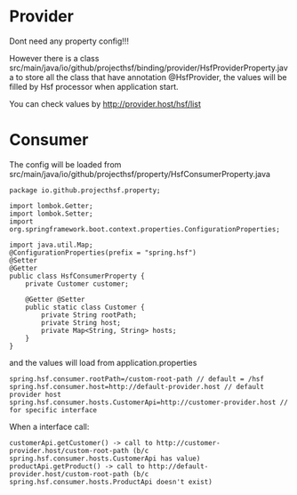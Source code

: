 # Provider

Dont need any property config!!!

However there is a class src/main/java/io/github/projecthsf/binding/provider/HsfProviderProperty.java to store all the class that have annotation @HsfProvider, the values will be filled by Hsf processor when application start.

You can check values by http://provider.host/hsf/list


# Consumer

The config will be loaded from src/main/java/io/github/projecthsf/property/HsfConsumerProperty.java
```
package io.github.projecthsf.property;

import lombok.Getter;
import lombok.Setter;
import org.springframework.boot.context.properties.ConfigurationProperties;

import java.util.Map;
@ConfigurationProperties(prefix = "spring.hsf")
@Setter
@Getter
public class HsfConsumerProperty {
    private Customer customer;

    @Getter @Setter
    public static class Customer {
        private String rootPath;
        private String host;
        private Map<String, String> hosts;
    }
}
```

and the values will load from application.properties
```
spring.hsf.consumer.rootPath=/custom-root-path // default = /hsf
spring.hsf.consumer.host=http://default-provider.host // default provider host
spring.hsf.consumer.hosts.CustomerApi=http://customer-provider.host // for specific interface
```

When a interface call:
```
customerApi.getCustomer() -> call to http://customer-provider.host/custom-root-path (b/c spring.hsf.consumer.hosts.CustomerApi has value)
productApi.getProduct() -> call to http://default-provider.host/custom-root-path (b/c spring.hsf.consumer.hosts.ProductApi doesn't exist)
```

